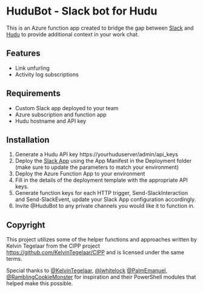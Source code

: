 # HuduBot - Slack bot for Hudu

This is an Azure function app created to bridge the gap between [Slack](https://slack.com) and [Hudu](https://hudu.com) to provide additional context in your work chat.

## Features
- Link unfurling
- Activity log subscriptions

## Requirements
- Custom Slack app deployed to your team
- Azure subscription and function app
- Hudu hostname and API key

## Installation
1. Generate a Hudu API key https://yourhuduserver/admin/api_keys
2. Deploy the [Slack App](https://api.slack.com/apps) using the App Manifest in the Deployment folder (make sure to update the parameters to match your environment)
3. Deploy the Azure Function App to your environment
4. Fill in the details of the deployment template with the appropriate API keys.
5. Generate function keys for each HTTP trigger, Send-SlackInteraction and Send-SlackEvent, update your Slack App configuration accordingly.
5. Invite @HuduBot to any private channels you would like it to function in.


## Copyright
This project utilizes some of the helper functions and approaches written by Kelvin Tegelaar from the CIPP project https://github.com/KelvinTegelaar/CIPP and is licensed under the same terms.

Special thanks to [@KelvinTegelaar](https://github.com/KelvinTegelaar), [@lwhitelock](https://github.com/lwhitelock) [@PalmEmanuel](https://github.com/palmemanuel), [@RamblingCookieMonster](https://github.com/ramblingcookiemonster) for inspiration and their PowerShell modules that helped make this possible.